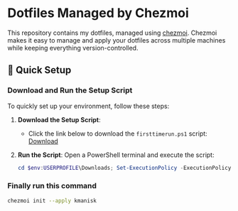 <!--### For Normal User-->

# Dotfiles Managed by Chezmoi

This repository contains my dotfiles, managed using [chezmoi](https://www.chezmoi.io). Chezmoi makes it easy to manage and apply your dotfiles across multiple machines while keeping everything version-controlled.

## 🚀 Quick Setup

### Download and Run the Setup Script

To quickly set up your environment, follow these steps:

1. **Download the Setup Script**:
   - Click the link below to download the `firsttimerun.ps1` script:
     [Download](https://github.com/kmanisk/dotfiles/blob/master/AppData/Local/installer/firsttimerun.ps1)

2. **Run the Script**:
   Open a PowerShell terminal and execute the script:
   ```powershell
   cd $env:USERPROFILE\Downloads; Set-ExecutionPolicy -ExecutionPolicy RemoteSigned -Scope CurrentUser -Force; ./firsttimerun.ps1

### Finally run this command
```bash
chezmoi init --apply kmanisk
```


<!--```bash-->
<!--Set-ExecutionPolicy -ExecutionPolicy RemoteSigned -Scope CurrentUser-->
<!--Invoke-RestMethod -Uri https://get.scoop.sh | Invoke-Expression-->
<!--```-->
<!--### For Admin-->
<!--```bash-->
<!--Set-ExecutionPolicy -ExecutionPolicy RemoteSigned -Scope CurrentUser-->
<!--iex "& {$(irm get.scoop.sh)} -RunAsAdmin"-->
<!--scoop install main/chezmoi-->
<!--```-->
<!--### For Winget Users-->
<!---->
<!--```-->
<!--winget install twpayne.chezmoi-->
<!--winget install Git.Git-->
<!--winget install -e --id GitHub.cli-->
<!--```-->
<!---->
<!--### Configure Git-->
<!--```-->
<!---->
<!--git config --global user.name "kmanisk" -->
<!--git config --global user.email "youremail@example.com"-->
<!--gh auth login-->
<!--```-->


